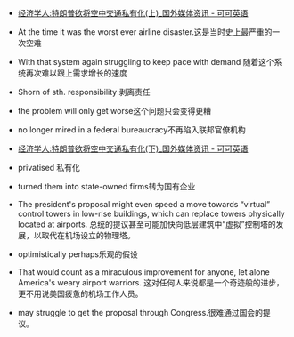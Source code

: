 
* [经济学人:特朗普欲将空中交通私有化(上)_国外媒体资讯 - 可可英语 ](http://www.kekenet.com/menu/201710/527491.shtml)

* At the time it was the worst ever airline disaster.这是当时史上最严重的一次空难
* With that system again struggling to keep pace with demand
  随着这个系统再次难以跟上需求增长的速度
* Shorn of sth. responsibility 剥离责任
* the problem will only get worse这个问题只会变得更糟
* no longer mired in a federal bureaucracy不再陷入联邦官僚机构

* [经济学人:特朗普欲将空中交通私有化(下)_国外媒体资讯 - 可可英语 ](http://www.kekenet.com/menu/201710/527498.shtml)

* privatised 私有化
* turned them into state-owned firms转为国有企业
* The president's proposal might even speed a move towards “virtual” control towers in low-rise buildings, which can replace towers physically located at airports.
  总统的提议甚至可能加快向低层建筑中“虚拟”控制塔的发展，以取代在机场设立的物理塔。
* optimistically perhaps乐观的假设
* That would count as a miraculous improvement for anyone, let alone America's weary airport warriors.
  这对任何人来说都是一个奇迹般的进步，更不用说美国疲惫的机场工作人员。
*  may struggle to get the proposal through Congress.很难通过国会的提议。